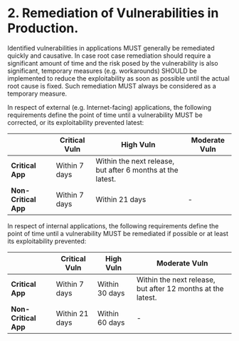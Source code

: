 # 2. Remediation of Vulnerabilities in Production.

Identified vulnerabilities in applications MUST generally be remediated quickly and causative. In case root case remediation should require a significant amount of time and the risk posed by the vulnerability is also significant, temporary measures (e.g. workarounds) SHOULD be implemented to reduce the exploitability as soon as possible until the actual root cause is fixed. Such remediation MUST always be considered as a temporary measure.

In respect of external (e.g. Internet-facing) applications, the following requirements define the point of time until a vulnerability MUST be corrected, or its exploitability prevented latest:

|| **Critical Vuln** | **High Vuln**  | **Moderate Vuln**  |
| ------------- | ------------- | ------------- | ------------- |
| **Critical App** | Within 7 days  | Within the next release, but after 6 months at the latest. |
| **Non-Critical App** | Within 7 days  | Within 21 days  | - |

In respect of internal applications, the following requirements define the point of time until a vulnerability MUST be remediated if possible or at least its exploitability prevented:

| | **Critical Vuln**  | **High Vuln** | **Moderate Vuln** |
| -------------| ------------- | ------------- | ------------- |
| **Critical App** | Within 7 days  | Within 30 days  | Within the next release, but after 12 months at the latest. |
| **Non-Critical App**| Within 21 days  | Within 60 days  | - |

